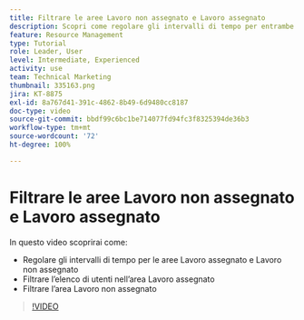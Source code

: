 ```yaml
---
title: Filtrare le aree Lavoro non assegnato e Lavoro assegnato
description: Scopri come regolare gli intervalli di tempo per entrambe le aree, filtrare l’elenco di utenti nell’area di lavoro assegnata e filtrare l’area di lavoro non assegnata.
feature: Resource Management
type: Tutorial
role: Leader, User
level: Intermediate, Experienced
activity: use
team: Technical Marketing
thumbnail: 335163.png
jira: KT-8875
exl-id: 8a767d41-391c-4862-8b49-6d9480cc8187
doc-type: video
source-git-commit: bbdf99c6bc1be714077fd94fc3f8325394de36b3
workflow-type: tm+mt
source-wordcount: '72'
ht-degree: 100%

---
```


# Filtrare le aree Lavoro non assegnato e Lavoro assegnato

In questo video scoprirai come:

* Regolare gli intervalli di tempo per le aree Lavoro assegnato e Lavoro non assegnato
* Filtrare l’elenco di utenti nell’area Lavoro assegnato
* Filtrare l’area Lavoro non assegnato

>[!VIDEO](https://video.tv.adobe.com/v/335163/?quality=12&learn=on&enablevpops=1)
